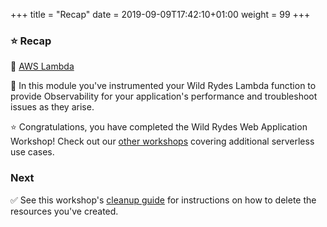 +++
title = "Recap"
date = 2019-09-09T17:42:10+01:00
weight = 99
+++

### :star: Recap

:key: [AWS Lambda][lambda]

:wrench: In this module you've instrumented your Wild Rydes Lambda function to provide Observability for your application's performance and troubleshoot issues as they arise. 

:star: Congratulations, you have completed the Wild Rydes Web Application Workshop! Check out our [other workshops][workshops] covering additional serverless use cases.

### Next

:white_check_mark: See this workshop's [cleanup guide][cleanup] for instructions on how to delete the resources you've created.

[workshops]: https://github.com/aws-samples/aws-serverless-workshops
[cleanup]: ../9_cleanup.html
[lambda]: https://aws.amazon.com/lambda/
